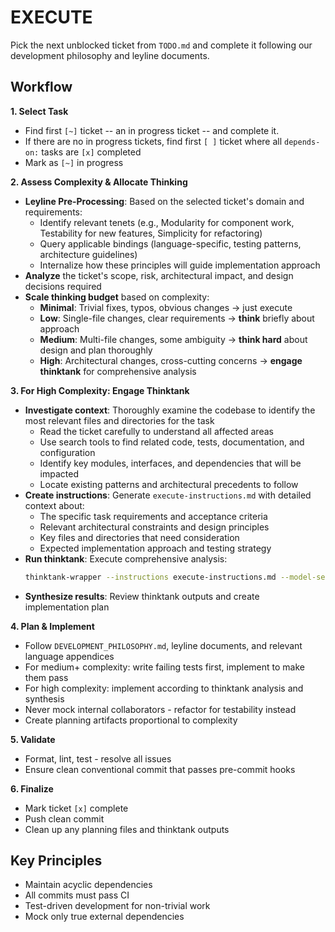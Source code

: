 # EXECUTE

Pick the next unblocked ticket from `TODO.md` and complete it following our development philosophy and leyline documents.

## Workflow

**1. Select Task**
- Find first `[~]` ticket -- an in progress ticket -- and complete it.
- If there are no in progress tickets, find first `[ ]` ticket where all `depends-on:` tasks are `[x]` completed
- Mark as `[~]` in progress

**2. Assess Complexity & Allocate Thinking**
- **Leyline Pre-Processing**: Based on the selected ticket's domain and requirements:
  - Identify relevant tenets (e.g., Modularity for component work, Testability for new features, Simplicity for refactoring)
  - Query applicable bindings (language-specific, testing patterns, architecture guidelines)
  - Internalize how these principles will guide implementation approach
- **Analyze** the ticket's scope, risk, architectural impact, and design decisions required
- **Scale thinking budget** based on complexity:
  - **Minimal**: Trivial fixes, typos, obvious changes → just execute
  - **Low**: Single-file changes, clear requirements → **think** briefly about approach
  - **Medium**: Multi-file changes, some ambiguity → **think hard** about design and plan thoroughly
  - **High**: Architectural changes, cross-cutting concerns → **engage thinktank** for comprehensive analysis

**3. For High Complexity: Engage Thinktank**
- **Investigate context**: Thoroughly examine the codebase to identify the most relevant files and directories for the task
  - Read the ticket carefully to understand all affected areas
  - Use search tools to find related code, tests, documentation, and configuration
  - Identify key modules, interfaces, and dependencies that will be impacted
  - Locate existing patterns and architectural precedents to follow
- **Create instructions**: Generate `execute-instructions.md` with detailed context about:
  - The specific task requirements and acceptance criteria
  - Relevant architectural constraints and design principles
  - Key files and directories that need consideration
  - Expected implementation approach and testing strategy
- **Run thinktank**: Execute comprehensive analysis:
  ```bash
  thinktank-wrapper --instructions execute-instructions.md --model-set all --include-leyline --include-glance [list of relevant files and directories]
  ```
- **Synthesize results**: Review thinktank outputs and create implementation plan

**4. Plan & Implement**
- Follow `DEVELOPMENT_PHILOSOPHY.md`, leyline documents, and relevant language appendices
- For medium+ complexity: write failing tests first, implement to make them pass
- For high complexity: implement according to thinktank analysis and synthesis
- Never mock internal collaborators - refactor for testability instead
- Create planning artifacts proportional to complexity

**5. Validate**
- Format, lint, test - resolve all issues
- Ensure clean conventional commit that passes pre-commit hooks

**6. Finalize**
- Mark ticket `[x]` complete
- Push clean commit
- Clean up any planning files and thinktank outputs

## Key Principles
- Maintain acyclic dependencies
- All commits must pass CI
- Test-driven development for non-trivial work
- Mock only true external dependencies
